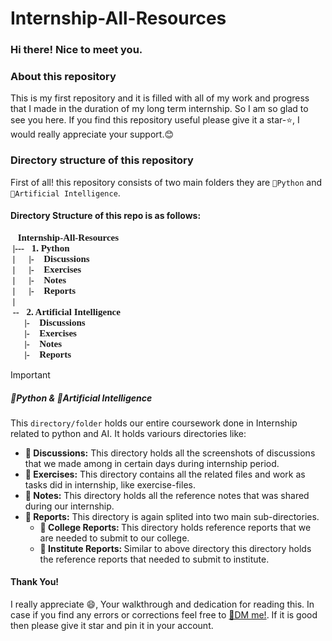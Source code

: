 # Internship-All-Resources

### Hi there! Nice to meet you.

### About this repository
This is my first repository and it is filled with all of my work and progress that I made in the duration of my long term internship. So I am so glad to see you here. If you find this repository useful please give it a star-⭐, I would really appreciate your support.😊

### Directory structure of this repository
First of all! this repository consists of two main folders they are `📁Python` and `📁Artificial Intelligence`.

#### Directory Structure of this repo is as follows:
<pre style="font-family: 'Consolas'; font-size: 15px; font-weight: bolder;">
📁Internship-All-Resources
 |---📁1. Python
 |      |- 📁Discussions
 |      |- 📁Exercises
 |      |- 📁Notes
 |      |- 📁Reports
 |
 --📁2. Artificial Intelligence
      |- 📁Discussions
      |- 📁Exercises
      |- 📁Notes
      |- 📁Reports
</pre>
> [!IMPORTANT]
> ##### 📁Python & 📁Artificial Intelligence
This `directory/folder` holds our entire coursework done in Internship related to python and AI.
It holds variours directories like:
- <B>📁 Discussions:</B> This directory holds all the screenshots of discussions that we made among in certain days during internship period.
- <B>📁 Exercises:</B> This directory contains all the related files and work as tasks did in internship, like exercise-files.
- <B>📁 Notes:</B> This directory holds all the reference notes that was shared during our internship.
- <B>📁 Reports:</B> This directory is again splited into two main sub-directories.
    - <B>📁 College Reports: </B> This directory holds reference reports that we are needed to submit to our college. 
    - <B>📁 Institute Reports: </B> Similar to above directory this directory holds the reference reports that needed to submit to institute.
    
#### Thank You!
I really appreciate 😄, Your walkthrough and dedication for reading this. In case if you find any errors or corrections feel free to [💬DM me!](https://instagram.com/devamanikanta_sala). If it is good then please give it star and pin it in your account.